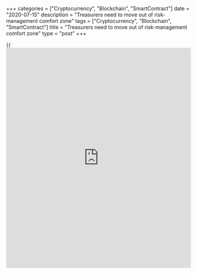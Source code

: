 +++
categories = ["Cryptocurrency", "Blockchain", "SmartContract"]
date = "2020-07-15"
description = "Treasurers need to move out of risk-management comfort zone"
tags = ["Cryptocurrency", "Blockchain", "SmartContract"]
title = "Treasurers need to move out of risk-management comfort zone"
type = "post"
+++

{{<iframe id="large-banner" src="https://www.bounty.group/#slide=15.0" width="100%" height="600" scrolling="no" style="border: 0px solid rgb(216, 221, 230); border-radius: 3px;">}}

CFaR measures the extent to which future cash flows may fall short of
expectations as a consequence of changes in market variables, while EaR
assesses the amount that net income may change due to a change in FX
rates over a specified period.

It is a challenge to move away from an accepted practice, but treasurers
cannot ignore the mounting headlines about public companies losing
earnings or revenue due to FX rate movements, says Mark Lewis, corporate
treasury product manager at Bloomberg.

"We need to accept that the current model – the percentage hedging
approach – does not work, and switch to the CFaR/EaR model that ensures
all risks are reported correctly,” he says.

In fact, one in three of the corporate treasurers, financial analysts
and risk managers surveyed by Bloomberg during a webinar on corporate
risk management said they were already using CFaR and a further 29% were
considering using it.

But, when asked what obstacles stood in the way of adopting a CFaR-based
hedging [policy](https://www.fintechee.com/policy/), two thirds of respondents cited the difficulties of
explaining the [policy](https://www.fintechee.com/policy/) internally and to the board.

### Limited resources

In some cases, senior management have limited [historical](https://www.fintechee.com/services/historical-data-for-forex/) practitioner
experience with CFaR and other risk modelling techniques.

![Andrew Bateman FIS_160x186][1]  
  
---  
_Andrew Bateman,  
FIS_  
  
Additionally, corporates often do not have the technological capability
or staffing expertise to model risk on a regularly scheduled basis – and
for those that do, the function is generally managed by a limited number
of employees.

“[Risk modelling][2] is often an area of the organization that, while
strategically important, has a lower profile within the larger finance
and treasury structure," says Andrew Bateman, EVP of capital markets
buyside at financial services technology firm FIS.

At-risk concepts were originally developed to quantify risk at financial
institutions, where managing risk portfolios is the core business. As a
result these institutions benefit much more from advanced quantification
techniques and have invested heavily in their risk management
departments.

For many corporate treasuries, however, risk management is not the
primary business.

Value-at-risk techniques took some time to gain acceptance even in the
banking sphere, and it can be difficult to explain statistical
[simulation](https://www.fintechee.com/features/trading-simulation/)-based approaches to board-level members without a
quantitative background, observes Sean Coyne, principal solution
consultant risk and quant at financial technology firm Finastra.

At an organizational level, EaR demands a centralized risk management
function and is best suited to multinational corporations that can
derive benefit from diversified exposures where correlations offset
risks.

![Sean Coyne Finastra_160x186][3]  
  
---  
  
 _Sean Coyne,  
Finastra_  
  
“Smaller corporates exposed to a single commodity or FX risk will see
less advantage from EaR, which requires sophisticated models and is
typically beyond the capability of the corporate treasury to build out
in-house,” adds Coyne.

“However, [CFaR and EaR map directly to the KPIs][4] of the board and in
time will gain traction.”

[CFaR and EaR models are most relevant for large corporations][5] with
significant exposure in multiple currencies and complex intercompany
structures, where both liquidity and earnings risk at the consolidated
level matter.

That is the view of Philippe Gelis, CEO of currency risk management
solutions provider Kantox, who accepts that this type of complex hedging
model may not be suitable for all companies. “It will depend on their
risk objectives, on the number of currencies they use, and on other
factors specific to each company,” he says.

Gelis suggests that to have a meaningful risk discussion, CFOs and
treasurers need to avoid technicalities and focus on the strategic
aspects of FX risk management. “In the end, what senior management is
really interested in is minimizing [the impact of FX volatility][6] on
their business.”

### Technological conservatism

More than 40% of the Bloomberg survey respondents said their company was
reluctant to change its current systems.

When asked what vendors could do to overcome this reluctance to invest
in new technology, Henning von Tresckow, managing director of Trinity
Treasury Management Systems, recommends making the digital
transformation as easy as possible, with cloud treasury solutions that
can be used end-to-end or plugged into an existing workflow, including
APIs and interfaces to widely used ERP software.

![Philippe Gelis Kantox 160x186][7]  
  
---  
 __

Philippe Gelis,  
Kantox  
  
According to Gelis, solutions providers must focus on two key aspects,
neither of which directly relate to cash flow at risk. Firstly, vendors
should guarantee robust and easy connectivity with all internal systems
(TMS/ERP) in order to improve data quality.

Secondly, these complex projects should be implemented in stages,
starting with the automation of hedging execution, as it usually has a
very high return on investment and can be considered a quick win.

Sander van Tol, partner at treasury, risk and corporate finance
consultancy Zanders, says that although technology can assist in making
the required calculations, the most important requirements for adopting
a cash flow at risk-based hedging [policy](https://www.fintechee.com/policy/) are an advanced understanding
of at risk techniques, willingness at board level to change the hedging
[policy](https://www.fintechee.com/policy/) and an understanding of the underlying financial exposures.

The last of these points is the real problem – many corporates still do
not have full visibility on their FX exposures, van Tol concludes. “In
order to have meaningful CFaR numbers, one should understand the
relationship between the financial variable – for example, the FX rate –
and the related cash flow.”

   1. /v-22dd6c0afa150e8f01721dbfad0b8e38/Media/images/euromoney/magazine/sept-19-1/Andrew Bateman FIS_160x186.jpg
   2. www.euromoney.com/article/b12kjx2696h03p/how-to-get-fx-hedging-costs-under-control
   3. /v-d936d88dc0b1babf6de9edfb1ee64586/Media/images/euromoney/magazine/sept-19-1/Sean Coyne Finastra_160x186.jpg
   4. www.euromoney.com/article/b12knynhdntf4n/a-guide-to-financial-risk-for-ceos
   5. www.euromoney.com/article/b1dx54hm784mlg/digitizing-treasury-in-a-real-time-world
   6. www.euromoney.com/article/b16v5swdcvnbnq/european-corporates-blindsided-by-fx-volatility
   7. /v-22f8e4ec7a5509bd74c7d590be1bc8be/Media/images/euromoney/magazine/sept-19-1/Philippe Gelis Kantox 160x186.jpg